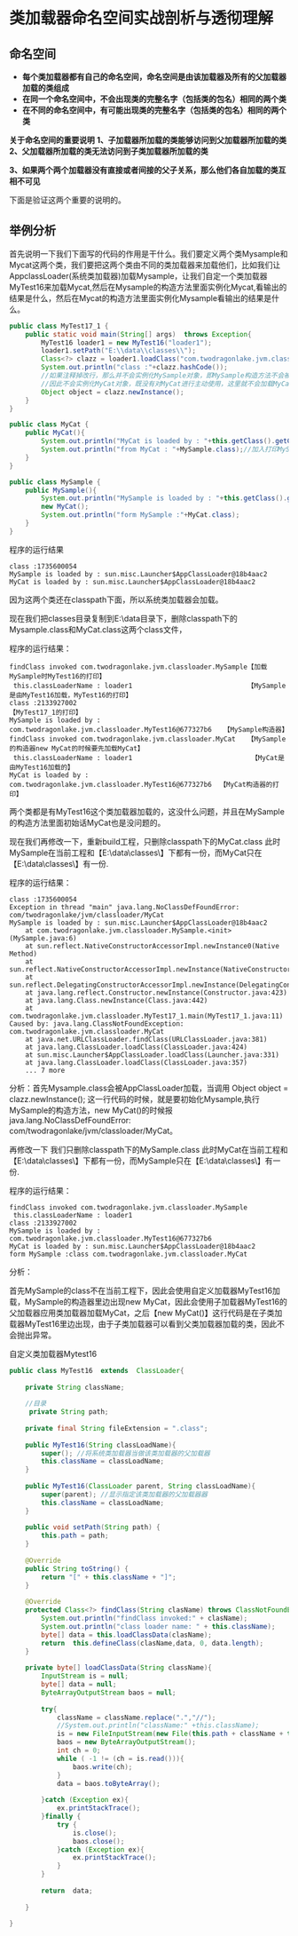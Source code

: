 # 类加载器命名空间实战剖析与透彻理解

## 命名空间

- **每个类加载器都有自己的命名空间，命名空间是由该加载器及所有的父加载器加载的类组成**
- **在同一个命名空间中，不会出现类的完整名字（包括类的包名）相同的两个类**
- **在不同的命名空间中，有可能出现类的完整名字（包括类的包名）相同的两个类**

**关于命名空间的重要说明** 
**1、子加载器所加载的类能够访问到父加载器所加载的类** 
**2、父加载器所加载的类无法访问到子类加载器所加载的类**

**3、如果两个两个加载器没有直接或者间接的父子关系，那么他们各自加载的类互相不可见**

下面是验证这两个重要的说明的。

## 举例分析

首先说明一下我们下面写的代码的作用是干什么。我们要定义两个类Mysample和Mycat这两个类，我们要把这两个类由不同的类加载器来加载他们，比如我们让AppclassLoader(系统类加载器)加载Mysample，让我们自定一个类加载器MyTest16来加载Mycat,然后在Mysample的构造方法里面实例化Mycat,看输出的结果是什么，然后在Mycat的构造方法里面实例化Mysample看输出的结果是什么。

```java
public class MyTest17_1 {
    public static void main(String[] args)  throws Exception{
        MyTest16 loader1 = new MyTest16("loader1");
        loader1.setPath("E:\\data\\classes\\");
        Class<?> clazz = loader1.loadClass("com.twodragonlake.jvm.classloader.MySample");
        System.out.println("class :"+clazz.hashCode());
        //如果注释掉改行，那么并不会实例化MySample对象，即MySample构造方法不会被调用
        //因此不会实例化MyCat对象，既没有对MyCat进行主动使用，这里就不会加载MyCat class
        Object object = clazz.newInstance();
    }
}
```

```java
public class MyCat {
    public MyCat(){
        System.out.println("MyCat is loaded by : "+this.getClass().getClassLoader());
        System.out.println("from MyCat : "+MySample.class);//加入打印MySample的一行代码
    }
}
```

```java
public class MySample {
    public MySample(){
        System.out.println("MySample is loaded by : "+this.getClass().getClassLoader());
        new MyCat();
        System.out.println("form MySample :"+MyCat.class);
    }
}
```

程序的运行结果

```less
class :1735600054
MySample is loaded by : sun.misc.Launcher$AppClassLoader@18b4aac2
MyCat is loaded by : sun.misc.Launcher$AppClassLoader@18b4aac2
```

因为这两个类还在classpath下面，所以系统类加载器会加载。

现在我们把classes目录复制到E:\\data目录下，删除classpath下的Mysample.class和MyCat.class这两个class文件，

程序的运行结果：

```less
findClass invoked com.twodragonlake.jvm.classloader.MySample【加载MySample时MyTest16的打印】
 this.classLoaderName : loader1                             【MySample是由MyTest16加载，MyTest16的打印】
class :2133927002                                           【MyTest17_1的打印】
MySample is loaded by : com.twodragonlake.jvm.classloader.MyTest16@677327b6   【MySample构造器】
findClass invoked com.twodragonlake.jvm.classloader.MyCat   【MySample的构造器new MyCat的时候要先加载MyCat】
 this.classLoaderName : loader1                              【MyCat是由MyTest16加载的】
MyCat is loaded by : com.twodragonlake.jvm.classloader.MyTest16@677327b6  【MyCat构造器的打印】
```

两个类都是有MyTest16这个类加载器加载的，这没什么问题，并且在MySample的构造方法里面初始话MyCat也是没问题的。

现在我们再修改一下，重新build工程，只删除classpath下的MyCat.class 此时MySample在当前工程和【E:\data\classes\】下都有一份，而MyCat只在【E:\data\classes\】有一份.

程序的运行结果：

```less
class :1735600054
Exception in thread "main" java.lang.NoClassDefFoundError: com/twodragonlake/jvm/classloader/MyCat
MySample is loaded by : sun.misc.Launcher$AppClassLoader@18b4aac2
    at com.twodragonlake.jvm.classloader.MySample.<init>(MySample.java:6)
    at sun.reflect.NativeConstructorAccessorImpl.newInstance0(Native Method)
    at sun.reflect.NativeConstructorAccessorImpl.newInstance(NativeConstructorAccessorImpl.java:62)
    at sun.reflect.DelegatingConstructorAccessorImpl.newInstance(DelegatingConstructorAccessorImpl.java:45)
    at java.lang.reflect.Constructor.newInstance(Constructor.java:423)
    at java.lang.Class.newInstance(Class.java:442)
    at com.twodragonlake.jvm.classloader.MyTest17_1.main(MyTest17_1.java:11)
Caused by: java.lang.ClassNotFoundException: com.twodragonlake.jvm.classloader.MyCat
    at java.net.URLClassLoader.findClass(URLClassLoader.java:381)
    at java.lang.ClassLoader.loadClass(ClassLoader.java:424)
    at sun.misc.Launcher$AppClassLoader.loadClass(Launcher.java:331)
    at java.lang.ClassLoader.loadClass(ClassLoader.java:357)
    ... 7 more
```

分析：首先Mysample.class会被AppClassLoader加载，当调用  Object object = clazz.newInstance(); 这一行代码的时候，就是要初始化Mysample,执行MySample的构造方法，new MyCat()的时候报java.lang.NoClassDefFoundError: com/twodragonlake/jvm/classloader/MyCat。

再修改一下  我们只删除classpath下的MySample.class 此时MyCat在当前工程和【E:\data\classes\】下都有一份，而MySample只在【E:\data\classes\】有一份.

程序的运行结果：

```less
findClass invoked com.twodragonlake.jvm.classloader.MySample
 this.classLoaderName : loader1
class :2133927002
MySample is loaded by : com.twodragonlake.jvm.classloader.MyTest16@677327b6
MyCat is loaded by : sun.misc.Launcher$AppClassLoader@18b4aac2
form MySample :class com.twodragonlake.jvm.classloader.MyCat
```

分析：

首先MySample的class不在当前工程下，因此会使用自定义加载器MyTest16加载，MySample的构造器里边出现new MyCat，因此会使用子加载器MyTest16的父加载器应用类加载器加载MyCat，之后【new MyCat()】这行代码是在子类加载器MyTest16里边出现，由于子类加载器可以看到父类加载器加载的类，因此不会抛出异常。

自定义类加载器Mytest16

```java
public class MyTest16  extends  ClassLoader{
 
    private String className;
 
    //目录
     private String path;
 
    private final String fileExtension = ".class";
 
    public MyTest16(String classLoadName){
        super(); //将系统类加载器当做该类加载器的父加载器
        this.className = classLoadName;
    }
 
    public MyTest16(ClassLoader parent, String classLoadName){
        super(parent); //显示指定该类加载器的父加载器器
        this.className = classLoadName;
    }
 
    public void setPath(String path) {
        this.path = path;
    }
 
    @Override
    public String toString() {
        return "[" + this.className + "]";
    }
 
    @Override
    protected Class<?> findClass(String clasName) throws ClassNotFoundException {
        System.out.println("findClass invoked:" + clasName);
        System.out.println("class loader name: " + this.className);
        byte[] data = this.loadClassData(clasName);
        return  this.defineClass(clasName,data, 0, data.length);
    }
 
    private byte[] loadClassData(String className){
        InputStream is = null;
        byte[] data = null;
        ByteArrayOutputStream baos = null;
 
        try{
            className = className.replace(".","//");
            //System.out.println("className:" +this.className);
            is = new FileInputStream(new File(this.path + className + this.fileExtension));
            baos = new ByteArrayOutputStream();
            int ch = 0;
            while ( -1 != (ch = is.read())){
                baos.write(ch);
            }
            data = baos.toByteArray();
 
        }catch (Exception ex){
            ex.printStackTrace();
        }finally {
            try {
                is.close();
                baos.close();
            }catch (Exception ex){
                ex.printStackTrace();
            }
        }
 
        return  data;
 
    }
 
}
```



